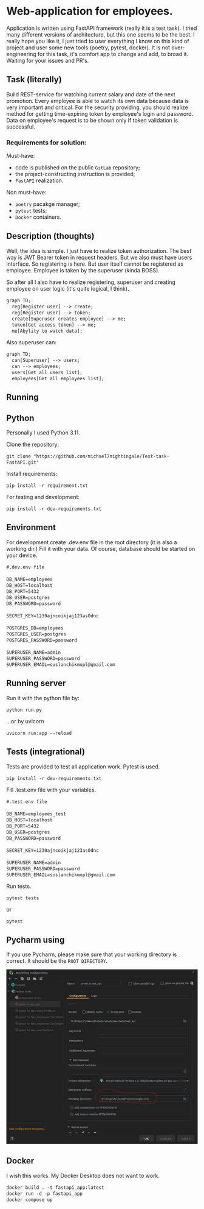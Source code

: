 # Web-application for employees.

Application is written using FastAPI framework (really it is a test task). I tried many different versions of architecture,
but this one seems to be the best. I really hope you like it, I just tried to user everything I know on 
this kind of project and user some new tools (poetry, pytest, docker). It is not over-engineering for this task, it's
comfort app to change and add, to broad it. Waiting for your issues and PR's.

## Task (literally)
Build REST-service for watching current salary and date of the next promotion.
Every employee is able to watch its own data because data is very important and critical.
For the security providing, you should realize method for getting time-expiring token
by employee's login and password. Data on employee's request is to be shown only if token validation is 
successful.

### Requirements for solution:
 Must-have:
- code is published on the public `GitLab` repository;
- the project-constructing instruction is provided;
- `FastAPI` realization.

Non must-have:
- `poetry` pacakge manager;
- `pytest` tests;
- `Docker` containers.


## Description (thoughts)
Well, the idea is simple. I just have to realize token authorization. The best way
is JWT Bearer token in request headers. But we also must have users interface. So registering is here.
But user itself cannot be registered as employee. Employee is taken by the superuser (kinda BOSS).

So after all I also have to realize registering, superuser and creating employee on user logic (it's quite logical, I think).

```mermaid
graph TD;
  reg[Register user] --> create;
  reg[Register user] --> token;
  create[Superuser creates employee] --> me;
  token[Get access token] --> me;
  me[Abylity to watch data];
```


Also superuser can:
```mermaid
graph TD;
  can[Superuser] --> users;
  can --> employees;
  users[Get all users list];
  employees[Get all employees list];
```


## Running
## Python

Personally I used Python 3.11.

Clone the repository:
```commandline
git clone "https://github.com/michael7nightingale/Test-task-FastAPI.git"
```

Install requirements:
```commandline
pip install -r requirement.txt
```

For testing and development:
```commandline
pip install -r dev-requirements.txt
```

## Environment

For development create .dev.env file in the root directory (it is also a working dir.)
Fill it with your data. Of course, database should be started on your device.
```.dotenv
#.dev.env file

DB_NAME=employees
DB_HOST=localhost
DB_PORT=5432
DB_USER=postgres
DB_PASSWORD=password

SECRET_KEY=1239ajncoikjaj123as0dnc

POSTGRES_DB=employees
POSTGRES_USER=postgres
POSTGRES_PASSWORD=password

SUPERUSER_NAME=admin
SUPERUSER_PASSWORD=password
SUPERUSER_EMAIL=suslanchikmopl@gmail.com
```

## Running server

Run it with the python file by:
```commandline
python run.py
```

...or by uvicorn 
```commandline
uvicorn run:app --reload
```

## Tests (integrational)
 Tests are provided to test all application work. Pytest is used.
 
```commandline
pip install -r dev-requirements.txt
```

Fill .test.env file with your variables.
```.dotenv
#.test.env file

DB_NAME=employees_test
DB_HOST=localhost
DB_PORT=5432
DB_USER=postgres
DB_PASSWORD=password

SECRET_KEY=1239ajncoikjaj123as0dnc

SUPERUSER_NAME=admin
SUPERUSER_PASSWORD=password
SUPERUSER_EMAIL=suslanchikmopl@gmail.com
```

Run tests.
```commandline
pytest tests
```
 or 
 ```commandline
 pytest
 ```


## Pycharm using

If you use Pycharm, please make sure that your working directory
is correct. It should be the `ROOT DIRECTORY`.

![MarineGEO circle logo](/files/pycharm_example.jpg)


## Docker 
I wish this works. My Docker Desktop does not want to work.

```commandline
docker build . -t fastapi_app:latest
docker run -d -p fastapi_app
docker compose up
```
